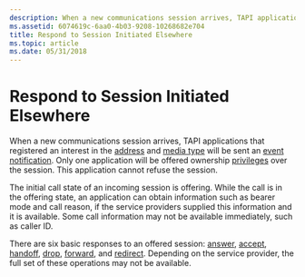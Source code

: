 ```yaml
---
description: When a new communications session arrives, TAPI applications that registered an interest in the address and media type will be sent an event notification.
ms.assetid: 6074619c-6aa0-4b03-9208-10268682e704
title: Respond to Session Initiated Elsewhere
ms.topic: article
ms.date: 05/31/2018
---
```


# Respond to Session Initiated Elsewhere

When a new communications session arrives, TAPI applications that registered an interest in the [address](address-ovr.md) and [media type](media-type-ovr.md) will be sent an [event notification](event-notification.md). Only one application will be offered ownership [privileges](privilege-ovr.md) over the session. This application cannot refuse the session.

The initial call state of an incoming session is offering. While the call is in the offering state, an application can obtain information such as bearer mode and call reason, if the service providers supplied this information and it is available. Some call information may not be available immediately, such as caller ID.

There are six basic responses to an offered session: [answer](answer-ovr.md), [accept](accept-ovr.md), [handoff](handoffs-ovr.md), [drop](drop-ovr.md), [forward](forward-ovr.md), and [redirect](redirect-ovr.md). Depending on the service provider, the full set of these operations may not be available.

 

 



